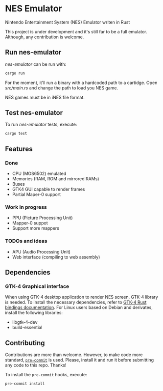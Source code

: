 # NES Emulator

Nintendo Entertainment System (NES) Emulator writen in Rust

This project is under development and it's still far to be a full emulator.
Although, any contribution is welcome.


## Run nes-emulator

*nes-emulator* can be run with:
``` bash
cargo run
```

For the moment, it'll run a binary with a hardcoded path to a cartidge. Open
*src/main.rs* and change the path to load you NES game.

NES games must be in iNES file format.


## Test nes-emulator

To run *nes-emulator* tests, execute:

``` bash
cargo test
```


## Features

### Done

- CPU (MOS6502) emulated
- Memories (RAM, ROM and mirrored RAMs)
- Buses
- GTK4 GUI capable to render frames
- Partial Maper-0 support

### Work in progress

- PPU (Picture Processing Unit)
- Mapper-0 suppot
- Support more mappers

### TODOs and ideas

- APU (Audio Processing Unit)
- Web interface (compiling to web assembly)

## Dependencies

### GTK-4 Graphical interface

When using GTK-4 desktop application to render NES screen, GTK-4 library is
needed. To install the necessary dependencies, refer to [GTK-4 Rust bindings
documentation](https://gtk-rs.org/gtk4-rs/stable/latest/book/installation.html).
For Linux users based on Debian and derivates, install the following libraries:
- libgtk-4-dev
- build-essential


## Contributing

Contributions are more than welcome. However, to make code more standard,
[`pre-commit`](https://pre-commit.com/) is used. Please, install it and run it
before submitting any code to this repo. Thanks!

To install the `pre-commit` hooks, execute:

``` shell
pre-commit install
```
